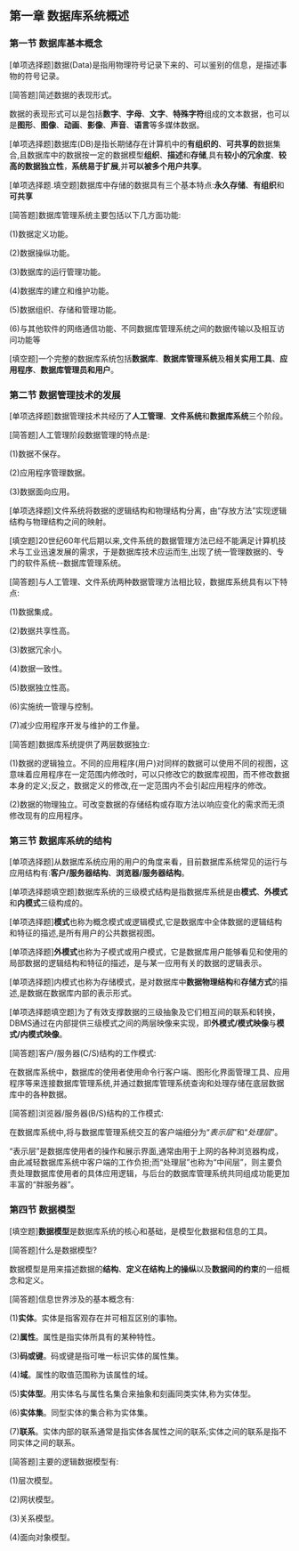 ## 第一章 数据库系统概述



### 第一节 数据库基本概念

[单项选择题]数据(Data)是指用物理符号记录下来的、可以鉴别的信息，是描述事物的符号记录。

[简答题]简述数据的表现形式。

数据的表现形式可以是包括**数字**、**字母**、**文字**、**特殊字符**组成的文本数据，也可以是**图形**、**图像**、**动画**、**影像**、**声音**、**语言**等多媒体数据。

[单项选择题]数据库(DB)是指长期储存在计算机中的**有组织的**、**可共享的**数据集合,且数据库中的数据按一定的数据模型**组织**、**描述**和**存储**,具有**较小的冗余度**、**较高的数据独立性**，**系统易于扩展**,并**可以被多个用户共享**。

[单项选择题.填空题]数据库中存储的数据具有三个基本特点:**永久存储**、**有组织**和**可共享**

[简答题]数据库管理系统主要包括以下几方面功能:

(1)数据定义功能。

(2)数据操纵功能。

(3)数据库的运行管理功能。

(4)数据库的建立和维护功能。

(5)数据组织、存储和管理功能。

(6)与其他软件的网络通信功能、不同数据库管理系统之间的数据传输以及相互访问功能等

[填空题]一个完整的数据库系统包括**数据库**、**数据库管理系统**及**相关实用工具**、**应用程序**、**数据库管理员和用户**。



### 第二节 数据管理技术的发展

[单项选择题]数据管理技术共经历了**人工管理**、**文件系统**和**数据库系统**三个阶段。

[简答题]人工管理阶段数据管理的特点是:

(1)数据不保存。

(2)应用程序管理数据。

(3)数据面向应用。

[单项选择题]文件系统将数据的逻辑结构和物理结构分离，由“存放方法”实现逻辑结构与物理结构之间的映射。

[填空题]20世纪60年代后期以来,文件系统的数据管理方法已经不能满足计算机技术与工业迅速发展的需求，于是数据库技术应运而生,出现了统一管理数据的、专门的软件系统--数据库管理系统。

[简答题]与人工管理、文件系统两种数据管理方法相比较，数据库系统具有以下特点:

(1)数据集成。

(2)数据共享性高。

(3)数据冗余小。

(4)数据一致性。

(5)数据独立性高。

(6)实施统一管理与控制。

(7)减少应用程序开发与维护的工作量。

[简答题]数据库系统提供了两层数据独立:

(1)数据的逻辑独立。不同的应用程序(用户)对同样的数据可以使用不同的视图，这意味着应用程序在一定范围内修改时，可以只修改它的数据库视图，而不修改数据本身的定义;反之，数据定义的修改,在一定范围内不会引起应用程序的修改。

(2)数据的物理独立。可改变数据的存储结构或存取方法以响应变化的需求而无须修改现有的应用程序。



### 第三节 数据库系统的结构

[单项选择题]从数据库系统应用的用户的角度来看，目前数据库系统常见的运行与应用结构有:**客户/服务器结构**、**浏览器/服务器结构**。

[单项选择题填空题]数据库系统的三级模式结构是指数据库系统是由**模式**、**外模式**和**内模式**三级构成的。

[单项选择题]**模式**也称为概念模式或逻辑模式,它是数据库中全体数据的逻辑结构和特征的描述,是所有用户的公共数据视图。

[单项选择题]**外模式**也称为子模式或用户模式，它是数据库用户能够看见和使用的局部数据的逻辑结构和特征的描述，是与某一应用有关的数据的逻辑表示。

[单项选择题]内模式也称为存储模式，是对数据库中**数据物理结构**和**存储方式**的描述,是数据在数据库内部的表示形式。

[单项选择题填空题]为了有效支撑数据的三级抽象及它们相互间的联系和转换，DBMS通过在内部提供三级模式之间的两层映像来实现，即**外模式/模式映像**与**模式/内模式映像**。

[简答题]客户/服务器(C/S)结构的工作模式:

在数据库系统中，数据库的使用者使用命令行客户端、图形化界面管理工具、应用程序等来连接数据库管理系统,并通过数据库管理系统查询和处理存储在底层数据库中的各种数据。

[简答题]浏览器/服务器(B/S)结构的工作模式:

在数据库系统中,将与数据库管理系统交互的客户端细分为“*表示层*”和“*处理层*”。

“表示层”是数据库使用者的操作和展示界面,通常由用于上网的各种浏览器构成，由此减轻数据库系统中客户端的工作负担;而“处理层”也称为“中间层”，则主要负责处理数据库使用者的具体应用逻辑，与后台的数据库管理系统共同组成功能更加丰富的“胖服务器”。



### 第四节 数据模型

[填空题]**数据模型**是数据库系统的核心和基础，是模型化数据和信息的工具。

[简答题]什么是数据模型?

数据模型是用来描述数据的**结构**、**定义在结构上的操纵**以及**数据间的约束**的一组概念和定义。

[简答题]信息世界涉及的基本概念有:

(1)**实体**。实体是指客观存在并可相互区别的事物。

(2)**属性**。属性是指实体所具有的某种特性。

(3)**码或键**。码或键是指可唯一标识实体的属性集。

(4)**域**。属性的取值范围称为该属性的域。

(5)**实体型**。用实体名与属性名集合来抽象和刻画同类实体,称为实体型。

(6)**实体集**。同型实体的集合称为实体集。

(7)**联系**。实体内部的联系通常是指实体各属性之间的联系;实体之间的联系是指不同实体之间的联系。

[简答题]主要的逻辑数据模型有:

(1)层次模型。

(2)网状模型。

(3)关系模型。

(4)面向对象模型。